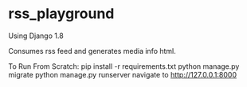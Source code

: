 # rss_playground

Using Django 1.8

Consumes rss feed and generates media info html.

To Run From Scratch:
  pip install -r requirements.txt
  python manage.py migrate
  python manage.py runserver
  navigate to http://127.0.0.1:8000
